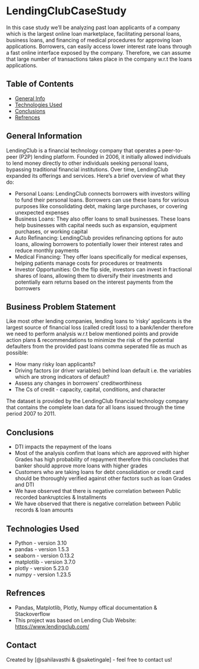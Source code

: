 # LendingClubCaseStudy
In this case study we’ll be analyzing past loan applicants of a company which is the largest online loan marketplace, facilitating personal loans, business loans, and financing of medical procedures for approving loan applications. Borrowers, can easily access lower interest rate loans through a fast online interface exposed by the company. Therefore, we can assume that large number of transactions takes place in the company w.r.t the loans applications.


## Table of Contents
* [General Info](#general-information)
* [Technologies Used](#technologies-used)
* [Conclusions](#conclusions)
* [Refrences](#Refrences)

## General Information
LendingClub is a financial technology company that operates a peer-to-peer (P2P) lending platform. Founded in 2006, it initially allowed individuals to lend money directly to other individuals seeking personal loans, bypassing traditional financial institutions. Over time, LendingClub expanded its offerings and services.
Here’s a brief overview of what they do:
- Personal Loans: LendingClub connects borrowers with investors willing to fund their personal loans. Borrowers can use these loans for various purposes like consolidating debt, making large purchases, or covering unexpected expenses
- Business Loans: They also offer loans to small businesses. These loans help businesses with capital needs such as expansion, equipment purchases, or working capital
- Auto Refinancing: LendingClub provides refinancing options for auto loans, allowing borrowers to potentially lower their interest rates and reduce monthly payments
- Medical Financing: They offer loans specifically for medical expenses, helping patients manage costs for procedures or treatments
- Investor Opportunities: On the flip side, investors can invest in fractional shares of loans, allowing them to diversify their investments and potentially earn returns based on the interest payments from the borrowers
  
## Business Problem Statement
Like most other lending companies, lending loans to ‘risky’ applicants is the largest source of financial loss (called credit loss) to a bank/lender therefore we need to perform analysis w.r.t below mentioned points and provide action plans & recommendations to minimize the risk of the potential defaulters from the provided past loans comma seperated file as much as possible:

- How many risky loan applicants?
- Driving factors (or driver variables) behind loan default i.e. the variables which are strong indicators of default?
- Assess any changes in borrowers' creditworthiness
- The Cs of credit - capacity, capital, conditions, and character  

The dataset is provided by the LendingClub financial technology company that contains the complete loan data for all loans issued through the time period 2007 to 2011.

## Conclusions
- DTI impacts the repayment of the loans
- Most of the analysis confirm that loans which are approved with higher Grades has high probability of repayment therefore this concludes that banker should approve more loans with higher grades
- Customers who are taking loans for debt consolidation or credit card should be thoroughly verified against other factors such as loan Grades and DTI
- We have observed that there is negative correlation between Public recorded bankruptcies & Installments
- We have observed that there is negative correlation between Public records & loan amounts

## Technologies Used
- Python - version 3.10
- pandas - version 1.5.3
- seaborn - version 0.13.2
- matplotlib - version 3.7.0
- plotly - version 5.23.0
- numpy - version 1.23.5

## Refrences
- Pandas, Matplotlib, Plotly, Numpy offical documentation & Stackoverflow
- This project was based on Lending Club Website: https://www.lendingclub.com/


## Contact
Created by [@sahilavasthi & @saketingale] - feel free to contact us!
